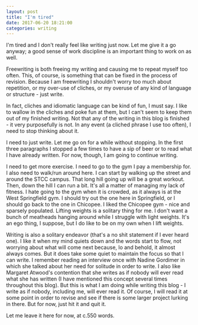 ```yaml
---
layout: post
title: "I'm tired"
date: 2017-06-20 18:21:00
categories: writing
---
```


I'm tired and I don't really feel like writing just now. Let me give it a go anyway; a good sense of work discipline is an important thing to work on as well.

Freewriting is both freeing my writing and causing me to repeat myself too often. This, of course, is something that can be fixed in the process of revision. Because I am freewriting I shouldn't worry too much about repetition, or my over-use of cliches, or my overuse of any kind of language or structure - just write.

In fact, cliches and idiomatic language can be kind of fun, I must say. I like to wallow in the cliches and poke fun at them, but I can't seem to keep them out of my finished writing. Not that any of the writing in this blog is finished - it very purposefully is not. In any event (a cliched phrase I use too often), I need to stop thinking about it.

I need to just write. Let me go on for a while without stopping. In the first three paragraphs I stopped a few times to have a sip of beer or to read what I have already written. For now, though, I am going to continue writing.

I need to get more exercise. I need to go to the gym I pay a membership for. I also need to walk/run around here. I can start by walking up the street and around the STCC campus. That long hill going up will be a great workout. Then, down the hill I can run a bit. It's all a matter of managing my lack of fitness. I hate going to the gym when it is crowded, as it always is at the West Springfield gym. I should try out the one here in Springfield, or I should go back to the one in Chicopee. I liked the Chicopee gym - nice and sparsely populated. Lifting weights is a solitary thing for me. I don't want a bunch of meatheads hanging around while I struggle with light weights. It's an ego thing, I suppose, but I do like to be on my own when I lift weights.

Writing is also a solitary endeavor (that's a no shit statement if I ever heard one). I like it when my mind quiets down and the words start to flow, not worrying about what will come next because, lo and behold, it almost always comes. But it does take some quiet to maintain the focus so that I can write. I remember reading an interview once with Nadine Gordimer in which she talked about her need for solitude in order to write. I also like Margaret Atwood's contention that she writes as if nobody will ever read what she has written (I have mentioned this concept several times throughout this blog). But this is what I am doing while writing this blog - I write as if nobody, including me, will ever read it. Of course, I will read it at some point in order to revise and see if there is some larger project lurking in there. But for now, just hit it and quit it.

Let me leave it here for now, at c.550 words.
